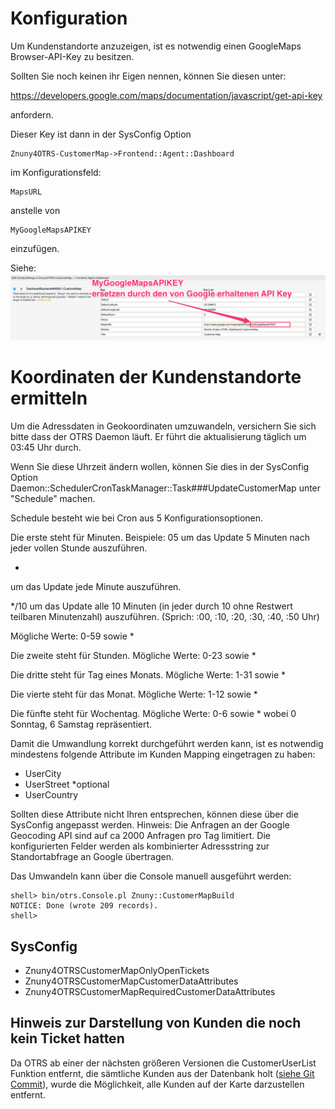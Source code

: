 # Konfiguration

Um Kundenstandorte anzuzeigen, ist es notwendig einen GoogleMaps Browser-API-Key zu besitzen.

Sollten Sie noch keinen ihr Eigen nennen, können Sie diesen unter:

https://developers.google.com/maps/documentation/javascript/get-api-key

anfordern.

Dieser Key ist dann in der SysConfig Option
```
Znuny4OTRS-CustomerMap->Frontend::Agent::Dashboard
```
im Konfigurationsfeld:
```
MapsURL
```
anstelle von
```
MyGoogleMapsAPIKEY
```
einzufügen.

Siehe:
![GoogleMapsAPIKey](doc/de/images/MapKeyInsert.jpg)

# Koordinaten der Kundenstandorte ermitteln

Um die Adressdaten in Geokoordinaten umzuwandeln, versichern Sie sich bitte dass der OTRS Daemon läuft. Er führt die aktualisierung täglich um 03:45 Uhr durch.

Wenn Sie diese Uhrzeit ändern wollen, können Sie dies in der SysConfig Option Daemon::SchedulerCronTaskManager::Task###UpdateCustomerMap unter "Schedule" machen.

Schedule besteht wie bei Cron aus 5 Konfigurationsoptionen.

Die erste steht für Minuten.
Beispiele:
05
um das Update 5 Minuten nach jeder vollen Stunde auszuführen.

*
um das Update jede Minute auszuführen.

*/10
um das Update alle 10 Minuten (in jeder durch 10 ohne Restwert teilbaren Minutenzahl) auszuführen. (Sprich: :00, :10, :20, :30, :40, :50 Uhr)

Mögliche Werte: 0-59 sowie *

Die zweite steht für  Stunden. Mögliche Werte: 0-23 sowie *

Die dritte steht für Tag eines Monats. Mögliche Werte: 1-31 sowie *

Die vierte steht für das Monat. Mögliche Werte: 1-12 sowie *

Die fünfte steht für Wochentag. Mögliche Werte: 0-6  sowie * wobei 0 Sonntag, 6 Samstag repräsentiert.

Damit die Umwandlung korrekt durchgeführt werden kann, ist es notwendig
mindestens folgende Attribute im Kunden Mapping eingetragen zu haben:

 - UserCity
 - UserStreet *optional
 - UserCountry

Sollten diese Attribute nicht Ihren entsprechen, können diese über die SysConfig angepasst werden.
Hinweis:
Die Anfragen an der Google Geocoding API sind auf ca 2000 Anfragen pro Tag limitiert.
Die konfigurierten Felder werden als kombinierter Adressstring zur Standortabfrage an Google übertragen.

Das Umwandeln kann über die Console manuell ausgeführt werden:

    shell> bin/otrs.Console.pl Znuny::CustomerMapBuild
    NOTICE: Done (wrote 209 records).
    shell>


## SysConfig

 - Znuny4OTRSCustomerMapOnlyOpenTickets
 - Znuny4OTRSCustomerMapCustomerDataAttributes
 - Znuny4OTRSCustomerMapRequiredCustomerDataAttributes

## Hinweis zur Darstellung von Kunden die noch kein Ticket hatten
Da OTRS ab einer der nächsten größeren Versionen die CustomerUserList Funktion entfernt, die sämtliche Kunden aus der Datenbank holt ([siehe Git Commit](https://github.com/OTRS/otrs/commit/3a59683b3cd8cf5c1008150706d23677116736fc)), wurde die Möglichkeit, alle Kunden auf der Karte darzustellen entfernt.
